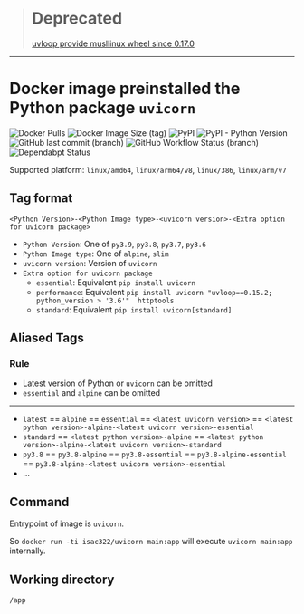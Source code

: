 > # Deprecated
> 
> [uvloop provide musllinux wheel since 0.17.0](https://github.com/MagicStack/uvloop/pull/480)

---
# Docker image preinstalled the Python package `uvicorn`

![Docker Pulls](https://img.shields.io/docker/pulls/isac322/uvicorn?logo=docker&style=flat-square)
![Docker Image Size (tag)](https://img.shields.io/docker/image-size/isac322/uvicorn/latest?logo=docker&style=flat-square)
![PyPI](https://img.shields.io/pypi/v/uvicorn?label=uvicorn&logo=python&style=flat-square)
![PyPI - Python Version](https://img.shields.io/pypi/pyversions/uvicorn?logo=python&style=flat-square)
![GitHub last commit (branch)](https://img.shields.io/github/last-commit/isac322/docker_image_uvicorn/master?logo=github&style=flat-square)
![GitHub Workflow Status (branch)](https://img.shields.io/github/workflow/status/isac322/docker_image_uvicorn/ci/master?logo=github&style=flat-square)
![Dependabpt Status](https://flat.badgen.net/github/dependabot/isac322/docker_image_uvicorn?icon=github)

Supported platform: `linux/amd64`, `linux/arm64/v8`, `linux/386`, `linux/arm/v7`

## Tag format

`<Python Version>-<Python Image type>-<uvicorn version>-<Extra option for uvicorn package>`

- `Python Version`: One of `py3.9`, `py3.8`, `py3.7`, `py3.6`
- `Python Image type`: One of `alpine`, `slim`
- `uvicorn version`: Version of `uvicorn`
- `Extra option for uvicorn package`
  - `essential`: Equivalent `pip install uvicorn`
  - `performance`: Equivalent `pip install uvicorn "uvloop==0.15.2; python_version > '3.6'"  httptools`
  - `standard`: Equivalent `pip install uvicorn[standard]`


## Aliased Tags

### Rule

- Latest version of Python or `uvicorn` can be omitted
- `essential` and `alpine` can be omitted

---

- `latest` == `alpine` == `essential` == `<latest uvicorn version>` == `<latest python version>-alpine-<latest uvicorn version>-essential`
- `standard` == `<latest python version>-alpine` == `<latest python version>-alpine-<latest uvicorn version>-standard`
- `py3.8` == `py3.8-alpine` == `py3.8-essential` == `py3.8-alpine-essential` == `py3.8-alpine-<latest uvicorn version>-essential`
- ...

## Command

Entrypoint of image is `uvicorn`.

So `docker run -ti isac322/uvicorn main:app` will execute `uvicorn main:app` internally.

## Working directory

`/app`

